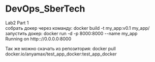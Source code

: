 # DevOps_SberTech
Lab2 Part 1  
собрать докер через команду: docker build -t my_app:v0.1 my_app/  
запустить докер: docker run -d -p 8000:8000 --name my_app  
Running on http:://0.0.0.0:8000  

Так же можно скачать из репозитория: docker pull docker.io/anyamax/test_app_docker:test_app_docker  
